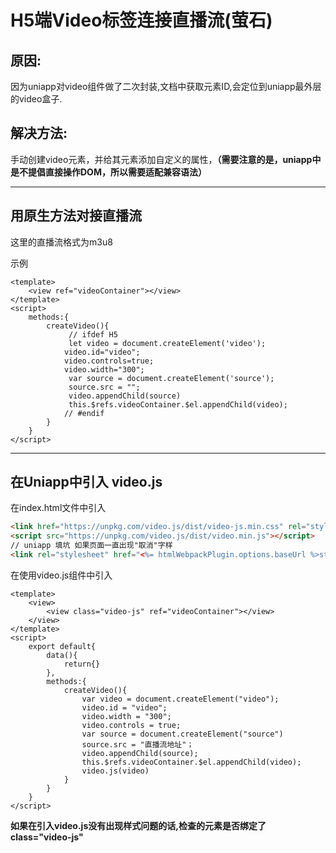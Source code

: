 # H5端Video标签连接直播流(萤石)

## 原因:

​	因为uniapp对video组件做了二次封装,文档中获取元素ID,会定位到uniapp最外层的video盒子.

## 解决方法:

​	手动创建video元素，并给其元素添加自定义的属性，**（需要注意的是，uniapp中是不提倡直接操作DOM，所以需要适配兼容语法）**

---

## 用原生方法对接直播流

这里的直播流格式为m3u8

示例

```vue
<template>
	<view ref="videoContainer"></view>
</template>
<script>
    methods:{
        createVideo(){
             // ifdef H5
             let video = document.createElement('video');
			video.id="video";
			video.controls=true;
			video.width="300";
             var source = document.createElement('source');
             source.src = "";
             video.appendChild(source)
             this.$refs.videoContainer.$el.appendChild(video);
            // #endif
        }
    }
</script>
```

----

## 在Uniapp中引入 video.js 

在index.html文件中引入

```html
<link href="https://unpkg.com/video.js/dist/video-js.min.css" rel="stylesheet"> 
<script src="https://unpkg.com/video.js/dist/video.min.js"></script>
// uniapp 填坑 如果页面一直出现"取消"字样
<link rel="stylesheet" href="<%= htmlWebpackPlugin.options.baseUrl %>static/index.css" />
```

在使用video.js组件中引入

```vue
<template>
	<view>
        <view class="video-js" ref="videoContainer"></view>
    </view>
</template>
<script>
	export default{
        data(){
            return{}
        },
        methods:{
            createVideo(){
                var video = document.createElement("video");
                video.id = "video";
                video.width = "300";
                video.controls = true;
                var source = document.createElement("source")
                source.src = "直播流地址"；
                video.appendChild(source);
                this.$refs.videoContainer.$el.appendChild(video);
                video.js(video)
            }
        }
    }
</script>
```

**如果在引入video.js没有出现样式问题的话,检查的元素是否绑定了class="video-js"**



